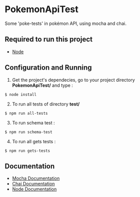 # PokemonApiTest

Some 'poke-tests' in pokémon API, using mocha and chai.

## Required to run this project

- [Node](https://nodejs.org/en/)

## Configuration and Running

1. Get the project's dependecies, go to your project directory **PokemonApiTest/** and type :
```
$ node install
```
2. To run all tests of directory **test/**  
```
$ npm run all-tests
```
3. To run schema test :
```
$ npm run schema-test
```
4. To run all gets tests :
 ```
 $ npm run gets-tests
 ```

## Documentation

- [Mocha Documentation](https://mochajs.org/)
- [Chai Documentation](http://chaijs.com/)
- [Node Documentation](https://nodejs.org/en/docs/)
